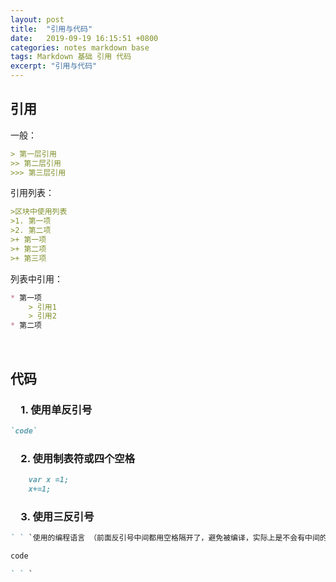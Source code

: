 ```yaml
---
layout: post
title:  "引用与代码"
date:   2019-09-19 16:15:51 +0800
categories: notes markdown base
tags: Markdown 基础 引用 代码
excerpt: "引用与代码"
---
```


## 引用

一般：

```markdown
> 第一层引用
>> 第二层引用
>>> 第三层引用
```

引用列表：

```markdown
>区块中使用列表
>1. 第一项
>2. 第二项
>+ 第一项
>+ 第二项
>+ 第三项
```

列表中引用：

```markdown
* 第一项
    > 引用1
    > 引用2
* 第二项
```

&emsp;

## 代码

### &emsp;1. 使用单反引号

```markdown
`code`
```

### &emsp;2. 使用制表符或四个空格

```markdown
    var x =1;
    x+=1;
```

### &emsp;3. 使用三反引号

```markdown
` ` `使用的编程语言 （前面反引号中间都用空格隔开了，避免被编译，实际上是不会有中间的空格的）

code

` ` `
```
